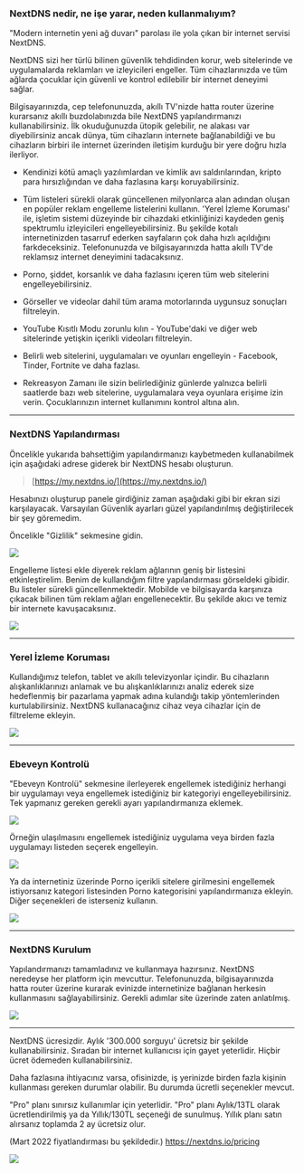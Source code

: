 ### NextDNS nedir, ne işe yarar, neden kullanmalıyım?

"Modern internetin yeni ağ duvarı" parolası ile yola çıkan bir internet servisi NextDNS.

NextDNS sizi her türlü bilinen güvenlik tehdidinden korur, web sitelerinde ve uygulamalarda reklamları ve izleyicileri engeller. Tüm cihazlarınızda ve tüm ağlarda çocuklar için güvenli ve kontrol edilebilir bir internet deneyimi sağlar.

Bilgisayarınızda, cep telefonunuzda, akıllı TV'nizde hatta router üzerine kurarsanız akıllı buzdolabınızda bile NextDNS yapılandırmanızı kullanabilirsiniz. İlk okuduğunuzda ütopik gelebilir, ne alakası var diyebilirsiniz ancak dünya, tüm cihazların internete bağlanabildiği ve bu cihazların birbiri ile internet üzerinden iletişim kurduğu bir yere doğru hızla ilerliyor.

+ Kendinizi kötü amaçlı yazılımlardan ve kimlik avı saldırılarından, kripto para hırsızlığından ve daha fazlasına karşı koruyabilirsiniz.
+ Tüm listeleri sürekli olarak güncellenen milyonlarca alan adından oluşan en popüler reklam engelleme listelerini kullanın. 'Yerel İzleme Koruması' ile, işletim sistemi düzeyinde bir cihazdaki etkinliğinizi kaydeden geniş spektrumlu izleyicileri engelleyebilirsiniz. Bu şekilde kotalı internetinizden tasarruf ederken sayfaların çok daha hızlı açıldığını farkdeceksiniz. Telefonunuzda ve bilgisayarınızda hatta akıllı TV'de reklamsız internet deneyimini tadacaksınız.

+ Porno, şiddet, korsanlık ve daha fazlasını içeren tüm web sitelerini engelleyebilirsiniz.
+ Görseller ve videolar dahil tüm arama motorlarında uygunsuz sonuçları filtreleyin.
+ YouTube Kısıtlı Modu zorunlu kılın - YouTube'daki ve diğer web sitelerinde yetişkin içerikli videoları filtreleyin.
+ Belirli web sitelerini, uygulamaları ve oyunları engelleyin - Facebook, Tinder, Fortnite ve daha fazlası.
+ Rekreasyon Zamanı ile sizin belirlediğiniz günlerde yalnızca belirli saatlerde bazı web sitelerine, uygulamalara veya oyunlara erişime izin verin. Çocuklarınızın internet kullanımını kontrol altına alın.

---

### NextDNS Yapılandırması

Öncelikle yukarıda bahsettiğim yapılandırmanızı kaybetmeden kullanabilmek için aşağıdaki adrese giderek bir NextDNS hesabı oluşturun.
 
> [https://my.nextdns.io/](https://my.nextdns.io/)

Hesabınızı oluşturup panele girdiğiniz zaman aşağıdaki gibi bir ekran sizi karşılayacak. Varsayılan Güvenlik ayarları güzel yapılandırılmış değiştirilecek bir şey göremedim.

Öncelikle "Gizlilik" sekmesine gidin.

![](https://i.hizliresim.com/78bazo0.png)

Engelleme listesi ekle diyerek reklam ağlarının geniş bir listesini etkinleştirelim. Benim de kullandığım filtre yapılandırması görseldeki gibidir. Bu listeler sürekli güncellenmektedir. Mobilde ve bilgisayarda karşınıza çıkacak bilinen tüm reklam ağları engellenecektir. Bu şekilde akıcı ve temiz bir internete kavuşacaksınız.

![](https://i.imgur.com/qsiy8jN.png)

---
### Yerel İzleme Koruması

Kullandığımız telefon, tablet ve akıllı televizyonlar içindir. Bu cihazların alışkanlıklarınızı anlamak ve bu alışkanlıklarınızı analiz ederek size hedeflenmiş bir pazarlama yapmak adına kulandığı takip yöntemlerinden kurtulabilirsiniz. NextDNS kullanacağınız cihaz veya cihazlar için de filtreleme ekleyin.

![](https://i.hizliresim.com/kva68uf.png)

---
### Ebeveyn Kontrolü

"Ebeveyn Kontrolü" sekmesine ilerleyerek engellemek istediğiniz herhangi bir uygulamayı veya engellemek istediğiniz bir kategoriyi engelleyebilirsiniz. Tek yapmanız gereken gerekli ayarı yapılandırmanıza eklemek.

![](https://i.hizliresim.com/tneogqt.png)

Örneğin ulaşılmasını engellemek istediğiniz uygulama veya birden fazla uygulamayı listeden seçerek engelleyin.

![](https://i.hizliresim.com/13bjm1t.png)

Ya da internetiniz üzerinde Porno içerikli sitelere girilmesini engellemek istiyorsanız kategori listesinden Porno kategorisini yapılandırmanıza ekleyin. Diğer seçenekleri de isterseniz kullanın.

![](https://i.hizliresim.com/j6vkbqf.png)

---
### NextDNS Kurulum

Yapılandırmanızı tamamladınız ve kullanmaya hazırsınız.
NextDNS neredeyse her platform için mevcuttur. Telefonunuzda, bilgisayarınızda hatta router üzerine kurarak evinizde internetinize bağlanan herkesin kullanmasını sağlayabilirsiniz. Gerekli adımlar site üzerinde zaten anlatılmış.

![](https://i.hizliresim.com/2vcxy26.png)

---

NextDNS ücresizdir. Aylık '300.000 sorguyu' ücretsiz bir şekilde kullanabilirsiniz. Sıradan bir internet kullanıcısı için gayet yeterlidir. Hiçbir ücret ödemeden kullanabilirsiniz.

Daha fazlasına ihtiyacınız varsa, ofisinizde, iş yerinizde birden fazla kişinin kullanması gereken durumlar olabilir. Bu durumda ücretli seçenekler mevcut.

"Pro" planı sınırsız kullanımlar için yeterlidir. "Pro" planı Aylık/13TL olarak ücretlendirilmiş ya da Yıllık/130TL seçeneği de sunulmuş. Yıllık planı satın alırsanız toplamda 2 ay ücretsiz olur.

(Mart 2022 fiyatlandırması bu şekildedir.) https://nextdns.io/pricing

![](https://i.hizliresim.com/2onkj1a.png)

